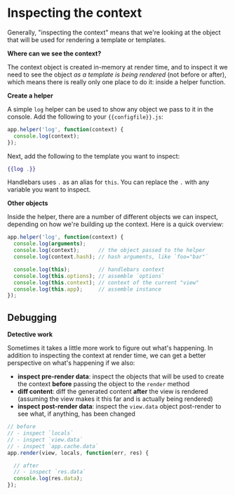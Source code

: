 # Inspecting the context

Generally, "inspecting the context" means that we're looking at the object that will be used for rendering a template or templates. 

**Where can we see the context?**

The context object is created in-memory at render time, and to inspect it we need to see the object _as a template is being rendered_ (not before or after), which means there is really only one place to do it: inside a helper function.

**Create a helper**

A simple `log` helper can be used to show any object we pass to it in the console. Add the following to your `{{configfile}}.js`:

```js
app.helper('log', function(context) {
  console.log(context);
});
```
Next, add the following to the template you want to inspect:

```handlebars
{{log .}}
```
Handlebars uses `.` as an alias for `this`. You can replace the `.` with any variable you want to inspect.

**Other objects**

Inside the helper, there are a number of different objects we can inspect, depending on how we're building up the context. Here is a quick overview:

```js
app.helper('log', function(context) {
  console.log(arguments);
  console.log(context);      // the object passed to the helper
  console.log(context.hash); // hash arguments, like `foo="bar"`

  console.log(this);         // handlebars context
  console.log(this.options); // assemble `options`
  console.log(this.context); // context of the current "view"
  console.log(this.app);     // assemble instance
});
```

## Debugging

**Detective work**

Sometimes it takes a little more work to figure out what's happening. In addition to inspecting the context at render time, we can get a better perspective on what's happening if we also:

- **inspect pre-render data**: inspect the objects that will be used to create the context **before** passing the object to the `render` method
- **diff content**: diff the generated content **after** the view is rendered (assuming the view makes it this far and is actually being rendered)
- **inspect post-render data**: inspect the `view.data` object post-render to see what, if anything, has been changed

```js
// before
// - inspect `locals`
// - inspect `view.data`
// - inspect `app.cache.data`
app.render(view, locals, function(err, res) {

  // after
  // - inspect `res.data`
  console.log(res.data);
});
```